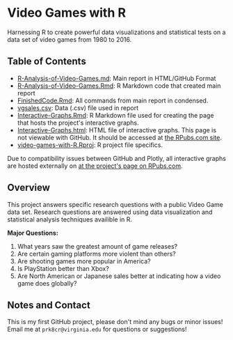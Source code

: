 # Video Games with R
Harnessing  R to create powerful data visualizations and statistical tests on a data set of video games from 1980 to 2016. 
## Table of Contents
* [R-Analysis-of-Video-Games.md](R-Analysis-of-Video-Games.md): Main report in HTML/GitHub Format
* [R-Analysis-of-Video-Games.Rmd](R-Analysis-of-Video-Games.Rmd): R Markdown code that created main report
* [FinishedCode.Rmd](FinishedCode.Rmd): All commands from main report in condensed.
* [vgsales.csv](vgsales.csv): Data (.csv) file used in report
* [Interactive-Graphs.Rmd](Interactive-Graphs.Rmd): R Markdown file used for creating the page that hosts the project's interactive graphs.
* [Interactive-Graphs.html](Interactive-Graphs.html): HTML file of interactive graphs. This page is not viewable with GitHub. It should be accessed at [the RPubs.com site](https://rpubs.com/prithvikin/video-games-with-R-InteractiveGraphs).
* [video-games-with-R.Rproj](video-games-with-R.Rproj): R project file specifics.

Due to compatibility issues between GitHub and Plotly, all interactive graphs are hosted externally on [at the project's page on RPubs.com](https://rpubs.com/prithvikin/video-games-with-R-InteractiveGraphs).

## Overview
This project answers specific research questions with a public Video Game data set. Research questions are answered using data visualization and statistical analysis techniques availible in R.  

**Major Questions:**
1. What years saw the greatest amount of game releases?
2. Are certain gaming platforms more violent than others?
3. Are shooting games more popular in America?
4. Is PlayStation better than Xbox?
5. Are North American or Japanese sales better at indicating how a video game does globally?

## Notes and Contact
This is my first GitHub project, please don't mind any bugs or minor issues!  
Email me at `prk8cr@virginia.edu` for questions or suggestions!